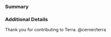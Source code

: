 ### Summary
<!--- Summarize and explain the reason behind these code changes. What are the changes, and why are they necessary? -->

### Additional Details
<!-- List anything else that is relevant to this issue. Additional information will help us better understand your changes and speed up the review process. -->

<!--
*Before publishing*

1. Assign yourself to the PR.
2. Add the appropriate labels
3. Add your name to the CONTRIBUTORS.md file. Adding your name to the CONTRIBUTORS.md file signifies agreement to all rights and reservations provided by the License.
-->

Thank you for contributing to Terra.
@cerner/terra
